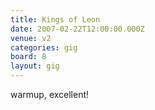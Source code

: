 ```yaml
---
title: Kings of Leon
date: 2007-02-22T12:00:00.000Z
venue: v2
categories: gig
board: 8
layout: gig
---
```

warmup, excellent!